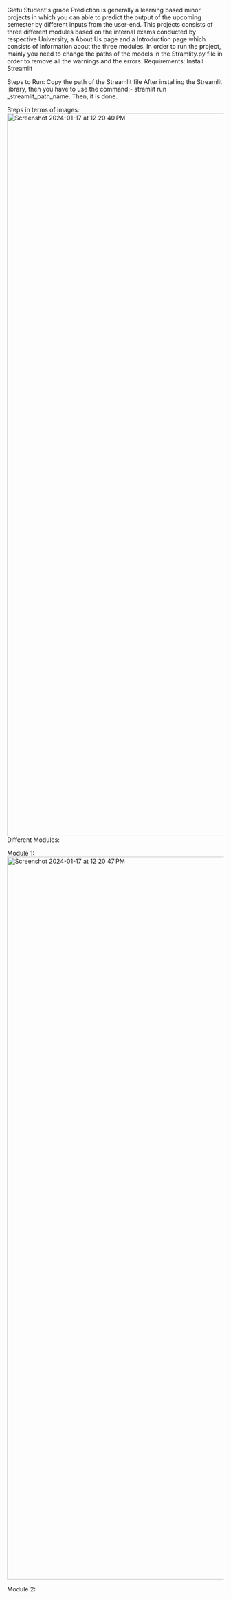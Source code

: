 Gietu Student's grade Prediction is generally a learning based minor projects in which you can able to predict the output of the upcoming semester by different inputs from the user-end. This projects consists of three different modules based on the internal exams conducted by respective University, a About Us page and a Introduction page which consists of information about the three modules.
In order to run the project, mainly you need to change the paths of the models in the Stramlity.py file in order to remove all the warnings and the errors.
Requirements:
Install Streamlit

Steps to Run:
Copy the path of the Streamlit file
After installing the Streamlit library, then you have to use the command:- stramlit run _streamlit_path_name.
Then, it is done.

Steps in terms of images:
<img width="1680" alt="Screenshot 2024-01-17 at 12 20 40 PM" src="https://github.com/suman277/Gietu-Students-Grade-Prediction/assets/114923389/0dfed748-e268-4729-b254-5cf213adab14">
Different Modules:

Module 1:
<img width="1680" alt="Screenshot 2024-01-17 at 12 20 47 PM" src="https://github.com/suman277/Gietu-Students-Grade-Prediction/assets/114923389/b71b4cb5-d6aa-4993-92e9-018da6e7df2d">

Module 2:



